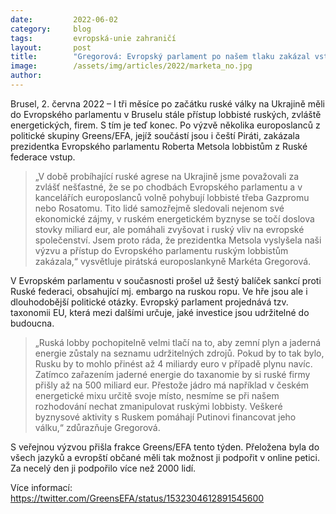 ```yaml
---
date:         2022-06-02
category:     blog
tags:         evropská-unie zahraničí
layout:       post
title:        "Gregorová: Evropský parlament po našem tlaku zakázal vstup lobbistům ruských firem"
image:        /assets/img/articles/2022/marketa_no.jpg
author:       
---
```


Brusel, 2. června 2022 – I tři měsíce po začátku ruské války na Ukrajině měli do Evropského parlamentu v Bruselu stále přístup lobbisté ruských, zvláště energetických, firem. S tím je teď konec. Po výzvě několika europoslanců z politické skupiny Greens/EFA, jejíž součástí jsou i čeští Piráti, zakázala prezidentka Evropského parlamentu Roberta Metsola lobbistům z Ruské federace vstup.

> „V době probíhající ruské agrese na Ukrajině jsme považovali za zvlášť nešťastné, že se po chodbách Evropského parlamentu a v kancelářích europoslanců volně pohybují lobbisté třeba Gazpromu nebo Rosatomu. Tito lidé samozřejmě sledovali nejenom své ekonomické zájmy, v ruském energetickém byznyse se točí doslova stovky miliard eur, ale pomáhali zvyšovat i ruský vliv na evropské společenství. Jsem proto ráda, že prezidentka Metsola vyslyšela naši výzvu a přístup do Evropského parlamentu ruským lobbistům zakázala,“ vysvětluje pirátská europoslankyně Markéta Gregorová.

V Evropském parlamentu v současnosti prošel už šestý balíček sankcí proti Ruské federaci, obsahující mj. embargo na ruskou ropu. Ve hře jsou ale i dlouhodobější politické otázky. Evropský parlament projednává tzv. taxonomii EU, která mezi dalšími určuje, jaké investice jsou udržitelné do budoucna.

> „Ruská lobby pochopitelně velmi tlačí na to, aby zemní plyn a jaderná energie zůstaly na seznamu udržitelných zdrojů. Pokud by to tak bylo, Rusku by to mohlo přinést až 4 miliardy euro v případě plynu navíc. Zatímco zařazením jaderné energie do taxanomie by si ruské firmy přišly až na 500 miliard eur. Přestože jádro má například v českém energetické mixu určitě svoje místo, nesmíme se při našem rozhodování nechat zmanipulovat ruskými lobbisty. Veškeré byznysové aktivity s Ruskem pomáhají Putinovi financovat jeho válku,“ zdůrazňuje Gregorová.

S veřejnou výzvou přišla frakce Greens/EFA tento týden. Přeložena byla do všech jazyků a evropští občané měli tak možnost ji podpořit v online petici. Za necelý den ji podpořilo více než 2000 lidí. 

Více informací:
https://twitter.com/GreensEFA/status/1532304612891545600 
